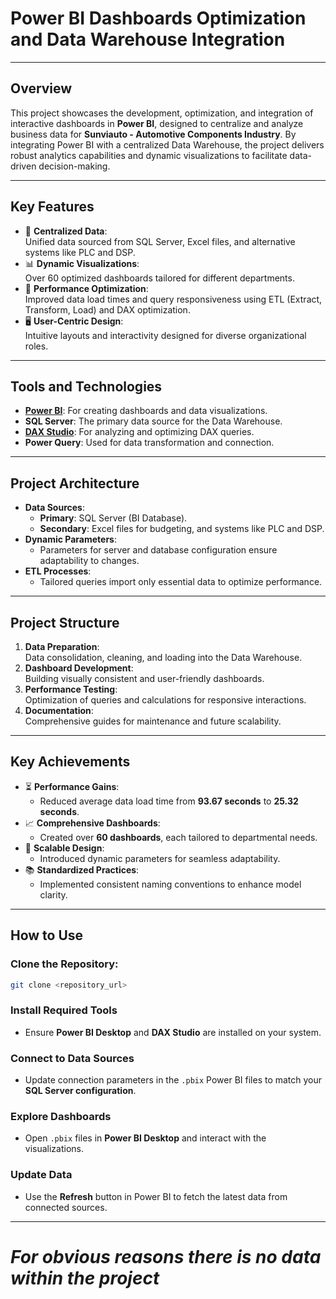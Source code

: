 # **Power BI Dashboards Optimization and Data Warehouse Integration**

---

## **Overview**  
This project showcases the development, optimization, and integration of interactive dashboards in **Power BI**, designed to centralize and analyze business data for **Sunviauto - Automotive Components Industry**. By integrating Power BI with a centralized Data Warehouse, the project delivers robust analytics capabilities and dynamic visualizations to facilitate data-driven decision-making.

---

## **Key Features**
- 🎯 **Centralized Data**:  
  Unified data sourced from SQL Server, Excel files, and alternative systems like PLC and DSP.
- 📊 **Dynamic Visualizations**:  
  Over 60 optimized dashboards tailored for different departments.
- 🚀 **Performance Optimization**:  
  Improved data load times and query responsiveness using ETL (Extract, Transform, Load) and DAX optimization.
- 🖥️ **User-Centric Design**:  
  Intuitive layouts and interactivity designed for diverse organizational roles.

---

## **Tools and Technologies**
- **[Power BI](https://powerbi.microsoft.com/)**: For creating dashboards and data visualizations.  
- **SQL Server**: The primary data source for the Data Warehouse.  
- **[DAX Studio](https://daxstudio.org/)**: For analyzing and optimizing DAX queries.  
- **Power Query**: Used for data transformation and connection.

---

## **Project Architecture**
- **Data Sources**:  
  - **Primary**: SQL Server (BI Database).  
  - **Secondary**: Excel files for budgeting, and systems like PLC and DSP.  
- **Dynamic Parameters**:  
  - Parameters for server and database configuration ensure adaptability to changes.  
- **ETL Processes**:  
  - Tailored queries import only essential data to optimize performance.

---

## **Project Structure**
1. **Data Preparation**:  
   Data consolidation, cleaning, and loading into the Data Warehouse.  
2. **Dashboard Development**:  
   Building visually consistent and user-friendly dashboards.  
3. **Performance Testing**:  
   Optimization of queries and calculations for responsive interactions.  
4. **Documentation**:  
   Comprehensive guides for maintenance and future scalability.

---

## **Key Achievements**
- ⏳ **Performance Gains**:  
  - Reduced average data load time from **93.67 seconds** to **25.32 seconds**.  
- 📈 **Comprehensive Dashboards**:  
  - Created over **60 dashboards**, each tailored to departmental needs.  
- 🔗 **Scalable Design**:  
  - Introduced dynamic parameters for seamless adaptability.  
- 📚 **Standardized Practices**:  
  - Implemented consistent naming conventions to enhance model clarity.

---

## **How to Use**
### **Clone the Repository**:  
   ```bash
   git clone <repository_url>
   ```

### **Install Required Tools**  
- Ensure **Power BI Desktop** and **DAX Studio** are installed on your system.  

### **Connect to Data Sources**  
- Update connection parameters in the `.pbix` Power BI files to match your **SQL Server configuration**.

### **Explore Dashboards**  
- Open `.pbix` files in **Power BI Desktop** and interact with the visualizations.  

### **Update Data**  
- Use the **Refresh** button in Power BI to fetch the latest data from connected sources.

---

# ***For obvious reasons there is no data within the project***
 
